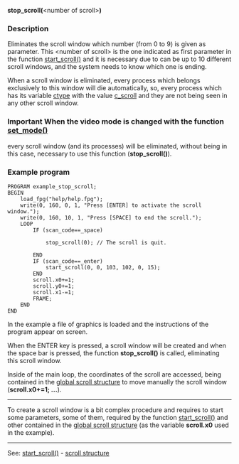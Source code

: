 **stop_scroll(**&lt;number of scroll&gt;**)**

### Description

Eliminates the scroll window which number (from 0 to 9) is given as parameter.
This &lt;number of scroll&gt; is the one indicated as first parameter in the function
[start_scroll()](start_scroll().md) and it is necessary due to can be up to 10 different scroll
windows, and the system needs to know which one is ending.

When a scroll window is eliminated, every process which belongs exclusively to this
window will die automatically, so, every process which has its
variable [ctype](local_ctype.md) with the value [c_scroll](c_scroll.md) and they are not being 
seen in any other scroll window.

### Important When the video mode is changed with the function [set_mode()](set_mode().md)
every scroll window (and its processes) will be eliminated, without being in this
case, necessary to use this function (**stop_scroll()**).

### Example program
```
PROGRAM example_stop_scroll;
BEGIN
    load_fpg("help/help.fpg");
    write(0, 160, 0, 1, "Press [ENTER] to activate the scroll window.");
    write(0, 160, 10, 1, "Press [SPACE] to end the scroll.");
    LOOP
        IF (scan_code==_space)

            stop_scroll(0); // The scroll is quit.

        END
        IF (scan_code==_enter)
            start_scroll(0, 0, 103, 102, 0, 15);
        END
        scroll.x0+=1;
        scroll.y0+=1;
        scroll.x1-=1;
        FRAME;
    END
END
```


In the example a file of graphics is loaded and the instructions of the program
appear on screen.

When the ENTER key is pressed, a scroll window will be created and when the
space bar is pressed, the function **stop_scroll()** is called, eliminating
this scroll window.

Inside of the main loop, the coordinates of the scroll are accessed, being contained
in the [global scroll structure](global_struct_scroll.md) to move manually the scroll window
(**scroll.x0+=1; ...**).

---------------------------------------


To create a scroll window is a bit complex procedure and requires to start some
parameters, some of them, required by the function [start_scroll()](start_scroll().md) 
and other contained in the [global scroll structure](global_struct_scroll.md)
(as the variable **scroll.x0** used in the example).

---------------------------------------
See: [start_scroll()](start_scroll().md) - [scroll structure](global_struct_scroll.md)

